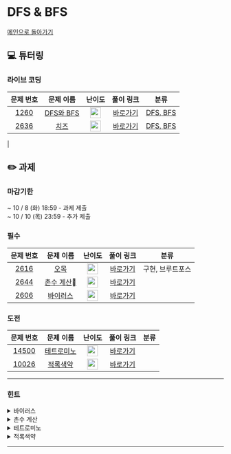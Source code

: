 # DFS & BFS
[메인으로 돌아가기](https://github.com/Altu-Bitu-7/Notice)
## 💻 튜터링
### 라이브 코딩
| 문제 번호 | 문제 이름 | 난이도 | 풀이 링크 | 분류 |
| :-: | :-: | :-: | :-: | :-: |
| [1260](https://www.acmicpc.net/problem/1260) | [DFS와 BFS](https://www.acmicpc.net/problem/1260) | <img height="25px" width="25px" src="https://static.solved.ac/tier_small/9.svg"/> | [바로가기]() | [DFS, BFS](https://www.acmicpc.net/problem/1260)| 
| [2636](https://www.acmicpc.net/problem/2636) | [치즈](https://www.acmicpc.net/problem/2636) | <img height="25px" width="25px" src="https://static.solved.ac/tier_small/12.svg"/> | [바로가기]() | [DFS, BFS](https://www.acmicpc.net/problem/2636)| 
| 
## ✏️ 과제
### 마감기한
~ 10 / 8 (화) 18:59 - 과제 제출 </br>
~ 10 / 10 (목) 23:59 - 추가 제출 </br>
### 필수
| 문제 번호 | 문제 이름 | 난이도 | 풀이 링크 | 분류 |
| :-: | :-: | :-: | :-: | :-: |
| [2616](https://www.acmicpc.net/problem/2616) | [오목](https://www.acmicpc.net/problem/2616) | <img height="25px" width="25px" src="https://static.solved.ac/tier_small/10.svg"/> | [바로가기]() | 구현, 브루트포스 |
| [2644](https://www.acmicpc.net/problem/2644) | [촌수 계산](https://www.acmicpc.net/problem/2644) | <img height="25px" width="25px" src="https://static.solved.ac/tier_small/9.svg"/> | [바로가기]() |  |
| [2606](https://www.acmicpc.net/problem/2606) | [바이러스](https://www.acmicpc.net/problem/2606) | <img height="25px" width="25px" src="https://static.solved.ac/tier_small/8.svg"/> | [바로가기]() |  |
### 도전
| 문제 번호 | 문제 이름 | 난이도 | 풀이 링크 | 분류 |
| :-: | :-: | :-: | :-: | :-: |
| [14500](https://www.acmicpc.net/problem/14500) | [테트로미노](https://www.acmicpc.net/problem/14500) | <img height="25px" width="25px" src="https://static.solved.ac/tier_small/12.svg"/> | [바로가기]() |  |
| [10026](https://www.acmicpc.net/problem/10026) | [적록색약](https://www.acmicpc.net/problem/10026) | <img height="25px" width="25px" src="https://static.solved.ac/tier_small/11.svg"/> | [바로가기]() |  |
---
### 힌트
<details><summary>바이러스</summary><div markdown="1">&nbsp;&nbsp;&nbsp;&nbsp;컴퓨터 연결 관계를 어떤 방식으로 나타내면 좋을지 생각해보세요. 1번 컴퓨터가 바이러스에 감염되는 경우를 구하는 조건이 무엇일까요?</div></details>
<details><summary>촌수 계산</summary><div markdown="1">&nbsp;&nbsp;&nbsp;&nbsp;각 사람의 부모는 최대 한 명만 주어진다. 라는 조건에 주의하여 문제를 풀어보세요!
</div></details>
<details><summary>테트로미노</summary><div markdown="1">&nbsp;&nbsp;&nbsp;&nbsp;1) 벽을 3개 무조건 세운 뒤, 2) 바이러스가 퍼진 공간을 탐색한다. 이 순서를 주의하여 문제를 풀어보세요!</div></details>
<details><summary>적록색약</summary><div markdown="1">&nbsp;&nbsp;&nbsp;&nbsp;자신이 어떤 한 점 위에 있다고 생각하고, 위, 아래, 오른쪽, 왼쪽을 살펴보고 다음 칸으로 옮긴다는 것을 상상하며 풀어보세요!
</div></details>

---
